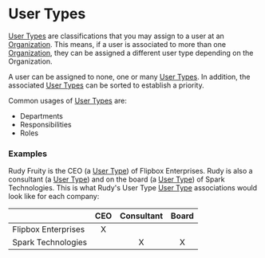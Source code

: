 # User Types

[User Types] are classifications that you may assign to a user at an [Organization].
This means, if a user is associated to more than one [Organization], they can be assigned a different user type depending on the Organization.

A user can be assigned to none, one or many [User Types].  In addition, the associated [User Types] can be sorted to establish a priority.

Common usages of [User Types] are:
* Departments
* Responsibilities
* Roles

### Examples
Rudy Fruity is the CEO (a [User Type]) of Flipbox Enterprises.  Rudy is also a consultant (a [User Type]) and on the 
board (a [User Type]) of Spark Technologies.  This is what Rudy's User Type [User Type] associations would look like for each company:

|                       | CEO           | Consultant    | Board
| --------------------- | :-----------: | :-----------: | :-----------: 
| Flipbox Enterprises   | X             |               |               
| Spark Technologies    |               | X             | X             

[Organization]: ../objects/organization.md
[User Types]: ../objects/user-type.md
[User Type]: ../objects/user-type.md
